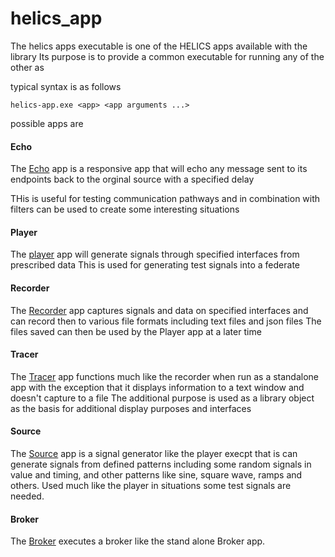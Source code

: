 helics_app
=======

The helics apps executable is one of the HELICS apps available with the library
Its purpose is to provide a common executable for running any of the other as

typical syntax is as follows
```
helics-app.exe <app> <app arguments ...>  
```
possible apps are

#### Echo
The [Echo](echo.md) app is a responsive app that will echo any message sent to its endpoints back to the orginal source with a specified delay

THis is useful for testing communication pathways and in combination with filters can be used to create some interesting situations

#### Player
The [player](Player.md) app will generate signals through specified interfaces from prescribed data
This is used for generating test signals into a federate

#### Recorder 
The [Recorder](Recorder.md) app captures signals and data on specified interfaces and can record then to various file formats including text files and json files
The files saved can then be used by the Player app at a later time

#### Tracer
The [Tracer](Tracer.md) app functions much like the recorder when run as a standalone app with the exception that it displays information to a text window and doesn't capture to a file
The additional purpose is used as a library object as the basis for additional display purposes and interfaces

#### Source

The [Source](Source.md) app is a signal generator like the player execpt that is can generate signals from defined patterns including some random signals in value and timing, and other patterns like sine, square wave, ramps
and others.  Used much like the player in situations some test signals are needed.

#### Broker

The [Broker](Broker.md) executes a broker like the stand alone Broker app. 